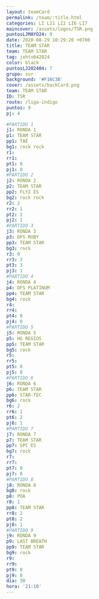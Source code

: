 ```yaml
---
layout: teamCard
permalink: /team/:title.html
categories: LI LI1 LI2 LI6 LI7 
maincover: /assets/logos/TSR.png
puntosLJMAYO24: 9
date: 2020-08-29 10:29:20 +0700
title: TEAM STAR
team: TEAM STAR
tag: johto042024
color: black
puntosLJ202404: 7
grupo: sur
background: '#F16C38'
cover: /assets/backCard.png
team: TEAM STAR
ID: TSR
route: /liga-indigo
puntos: 9
pj: 4

#PARTIDO 1
j1: RONDA 1
p1: TEAM STAR
pp1: TAE
bg1: rock rock
r1: 
rr1: 
pt1: 0
pj1: 0
#PARTIDO 2
j2: RONDA 2
p2: TEAM STAR
pp2: FLYZ ES
bg2: rock rock
r2: 2
rr2: 1
pt2: 2
pj2: 1
#PARTIDO 3
j3: RONDA 3
p3: DFS RUBY
pp3: TEAM STAR
bg3: rock
r3: 0
rr3: 3 
pt3: 3
pj3: 1
#PARTIDO 4
j4: RONDA 4
p4: DFS PLATINUM
pp4: TEAM STAR
bg4: rock 
r4: 
rr4: 
pt4: 0
pj4: 0
#PARTIDO 5
j5: RONDA 5
p5: HG REGIOS
pp5: TEAM STAR
bg5: rock 
r5: 
rr5: 
pt5: 0
pj5: 0
#PARTIDO 6
j6: RONDA 6
p6: TEAM STAR
pp6: STAR-TEC
bg6: rock 
r6: 2
rr6: 1
pt6: 2
pj6: 1
#PARTIDO 7
j7: RONDA 7
p7: TEAM STAR
pp7: SPC ES
bg7: rock 
r7: 
rr7: 
pt7: 0
pj7: 0 
#PARTIDO 8
j8: RONDA 8
bg8: rock 
p8: POA
r8: 1
pp8: TEAM STAR
rr8: 2
pt8: 2
pj8: 1
#PARTIDO 9
j9: RONDA 9
p9: LAST BREATH
pp9: TEAM STAR
bg9: rock
r9: 
rr9: 
pt9: 0
pj9: 0 
dia: 30
hora: '21:10'
---
```



